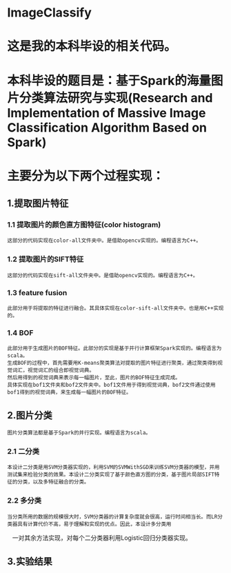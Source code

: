# ImageClassify

# 这是我的本科毕设的相关代码。
# 本科毕设的题目是：基于Spark的海量图片分类算法研究与实现(Research and Implementation of Massive Image Classification Algorithm Based on Spark)

# 主要分为以下两个过程实现：
## 1.提取图片特征
### 1.1 提取图片的颜色直方图特征(color histogram)
    这部分的代码实现在color-all文件夹中。是借助opencv实现的。编程语言为C++。
### 1.2 提取图片的SIFT特征
    这部分的代码实现在sift-all文件夹中。是借助opencv实现的。编程语言为C++。
### 1.3 feature fusion
    此部分用于将提取的特征进行融合。其具体实现在color-sift-all文件夹中。也是用C++实现的。
### 1.4 BOF
    此部分用于生成图片的BOF特征。此部分的实现是基于并行计算框架Spark实现的。编程语言为scala。
    生成BOF的过程中，首先需要用K-means聚类算法对提取的图片特征进行聚类，通过聚类得到视觉词汇，视觉词汇的组合即视觉词典。
    然后用得到的视觉词典来表示每一幅图片，至此，图片的BOF特征生成完成。
    具体实现在bof1文件夹和bof2文件夹中。bof1文件用于得到视觉词典，bof2文件通过使用bof1得到的视觉词典，来生成每一幅图片的BOF特征。   
## 2.图片分类 
    图片分类算法都是基于Spark的并行实现。编程语言为scala。
### 2.1 二分类
    本设计二分类是用SVM分类器实现的，利用SVM的SVMWithSGD来训练SVM分类器的模型，并用测试集来检验分类的效果。本设计二分类实现了基于颜色直方图的分类，基于图片局部SIFT特征的分类，以及多特征融合的分类。
### 2.2 多分类
    当分类所用的数据的规模很大时，SVM分类器的计算复杂度就会很高，运行时间相当长。而LR分类器具有计算代价不高，易于理解和实现的优点。因此，本设计多分类用
    一对其余方法实现，对每个二分类器利用Logistic回归分类器实现。     
## 3.实验结果

